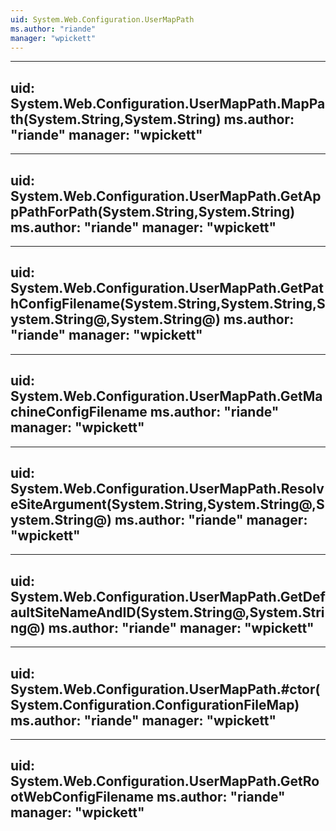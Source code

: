 ```yaml
---
uid: System.Web.Configuration.UserMapPath
ms.author: "riande"
manager: "wpickett"
---
```


---
uid: System.Web.Configuration.UserMapPath.MapPath(System.String,System.String)
ms.author: "riande"
manager: "wpickett"
---

---
uid: System.Web.Configuration.UserMapPath.GetAppPathForPath(System.String,System.String)
ms.author: "riande"
manager: "wpickett"
---

---
uid: System.Web.Configuration.UserMapPath.GetPathConfigFilename(System.String,System.String,System.String@,System.String@)
ms.author: "riande"
manager: "wpickett"
---

---
uid: System.Web.Configuration.UserMapPath.GetMachineConfigFilename
ms.author: "riande"
manager: "wpickett"
---

---
uid: System.Web.Configuration.UserMapPath.ResolveSiteArgument(System.String,System.String@,System.String@)
ms.author: "riande"
manager: "wpickett"
---

---
uid: System.Web.Configuration.UserMapPath.GetDefaultSiteNameAndID(System.String@,System.String@)
ms.author: "riande"
manager: "wpickett"
---

---
uid: System.Web.Configuration.UserMapPath.#ctor(System.Configuration.ConfigurationFileMap)
ms.author: "riande"
manager: "wpickett"
---

---
uid: System.Web.Configuration.UserMapPath.GetRootWebConfigFilename
ms.author: "riande"
manager: "wpickett"
---
